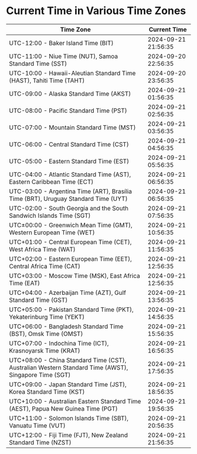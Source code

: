 # Current Time in Various Time Zones

| Time Zone | Current Time |
|-----------|--------------|
| UTC-12:00 - Baker Island Time (BIT) | 2024-09-21 21:56:35 |
| UTC-11:00 - Niue Time (NUT), Samoa Standard Time (SST) | 2024-09-20 22:56:35 |
| UTC-10:00 - Hawaii-Aleutian Standard Time (HAST), Tahiti Time (TAHT) | 2024-09-20 23:56:35 |
| UTC-09:00 - Alaska Standard Time (AKST) | 2024-09-21 01:56:35 |
| UTC-08:00 - Pacific Standard Time (PST) | 2024-09-21 02:56:35 |
| UTC-07:00 - Mountain Standard Time (MST) | 2024-09-21 03:56:35 |
| UTC-06:00 - Central Standard Time (CST) | 2024-09-21 04:56:35 |
| UTC-05:00 - Eastern Standard Time (EST) | 2024-09-21 05:56:35 |
| UTC-04:00 - Atlantic Standard Time (AST), Eastern Caribbean Time (ECT) | 2024-09-21 06:56:35 |
| UTC-03:00 - Argentina Time (ART), Brasília Time (BRT), Uruguay Standard Time (UYT) | 2024-09-21 06:56:35 |
| UTC-02:00 - South Georgia and the South Sandwich Islands Time (SGT) | 2024-09-21 07:56:35 |
| UTC±00:00 - Greenwich Mean Time (GMT), Western European Time (WET) | 2024-09-21 10:56:35 |
| UTC+01:00 - Central European Time (CET), West Africa Time (WAT) | 2024-09-21 11:56:35 |
| UTC+02:00 - Eastern European Time (EET), Central Africa Time (CAT) | 2024-09-21 12:56:35 |
| UTC+03:00 - Moscow Time (MSK), East Africa Time (EAT) | 2024-09-21 12:56:35 |
| UTC+04:00 - Azerbaijan Time (AZT), Gulf Standard Time (GST) | 2024-09-21 13:56:35 |
| UTC+05:00 - Pakistan Standard Time (PKT), Yekaterinburg Time (YEKT) | 2024-09-21 14:56:35 |
| UTC+06:00 - Bangladesh Standard Time (BST), Omsk Time (OMST) | 2024-09-21 15:56:35 |
| UTC+07:00 - Indochina Time (ICT), Krasnoyarsk Time (KRAT) | 2024-09-21 16:56:35 |
| UTC+08:00 - China Standard Time (CST), Australian Western Standard Time (AWST), Singapore Time (SGT) | 2024-09-21 17:56:35 |
| UTC+09:00 - Japan Standard Time (JST), Korea Standard Time (KST) | 2024-09-21 18:56:35 |
| UTC+10:00 - Australian Eastern Standard Time (AEST), Papua New Guinea Time (PGT) | 2024-09-21 19:56:35 |
| UTC+11:00 - Solomon Islands Time (SBT), Vanuatu Time (VUT) | 2024-09-21 20:56:35 |
| UTC+12:00 - Fiji Time (FJT), New Zealand Standard Time (NZST) | 2024-09-21 21:56:35 |
